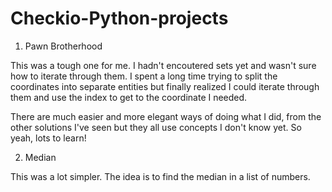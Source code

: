 # Checkio-Python-projects
1. Pawn Brotherhood

This was a tough one for me. I hadn't encoutered sets yet and wasn't sure how to iterate through them. I spent a long time trying to split the coordinates into separate entities but finally realized I could iterate through them and use the index to get to the coordinate I needed.

There are much easier and more elegant ways of doing what I did, from the other solutions I've seen but they all use concepts I don't know yet. So yeah, lots to learn!

2. Median

This was a lot simpler. The idea is to find the median in a list of numbers. 
